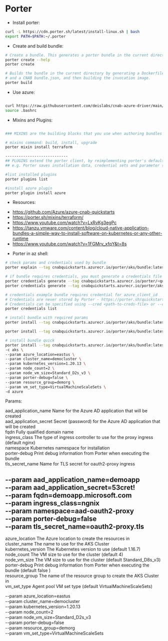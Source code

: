 
# Porter

* Install porter:
```bash
curl -L https://cdn.porter.sh/latest/install-linux.sh | bash
export PATH=$PATH:~/.porter
```
* Create and build bundle:

```bash
# Create a bundle. This generates a porter bundle in the current directory.
porter create --help
porter create

# Builds the bundle in the current directory by generating a Dockerfile 
# and a CNAB bundle.json, and then building the invocation image.
porter build
```
* Use azure:
```bash

curl https://raw.githubusercontent.com/deislabs/cnab-azure-driver/main/install-in-azure-cloudshell.sh |/bin/bash
source .bashrc
```

* Mixins and Plugins:

```bash

### MIXINS are the building blocks that you use when authoring bundles

# mixins command: build, install, upgrade
porter mixin install terraform

----------------------------
## PLUGINS extend the porter client, by reimplementing porter's default functionality 
## e.g. Porter saves installation data, credential sets and parameter sets using the local filesystem to ~/.porter by ### default. A plugin can change that behavior to save them to cloud storage instead

#list installed plugins 
porter plugins list

#install azure plugin
porter plugin install azure

```

* Resources:

- https://github.com/Azure/azure-cnab-quickstarts
- https://porter.sh/mixins/terraform/
- https://www.youtube.com/watch?v=LxRvKg3egPc
- https://tanzu.vmware.com/content/blog/cloud-native-application-bundles-a-simple-way-to-install-software-on-kubernetes-or-any-other-runtime
- https://www.youtube.com/watch?v=1FGMrv_xfqY&t=8s

* Porter in az shell:

```bash
# check params and credentials used by bundle
porter explain --tag cnabquickstarts.azurecr.io/porter/aks/bundle:latest

# if bundle requires credentials, you must generate a credentials file with the required values.
porter credentials generate --tag cnabquickstarts.azurecr.io/porter/<quickstart-name>/bundle:<quickstart-version>
porter credentials generate --tag cnabquickstarts.azurecr.io/porter/aks/bundle:latest

# credentials example bundle requires credential for azure_client_id
# Credentials are never stored by Porter - https://porter.sh/quickstart/credentials/
# Credentials can be specified using --cred <path-to-creds-file> or --cred <credentials_set_name>
porter credentials list

# install bundle with required params
porter install --tag cnabquickstarts.azurecr.io/porter/aks/bundle:latest -d azure -c 

porter install --tag cnabquickstarts.azurecr.io/porter/aks/bundle:latest --cred aks-aad-oauth-proxy -d azure --param aad_application_name=myapp --param aad_application_secret=53cret! --param fqdn=myapp.microsoft.com
```

```bash
# install bundle quick
porter install --tag cnabquickstarts.azurecr.io/porter/aks/bundle:latest \
-c aks \
--param azure_location=eastus \
--param cluster_name=democluster \
--param kubernetes_version=1.20.13 \
--param node_count=2 \
--param node_vm_size=Standard_D2s_v3 \
--param porter-debug=false \
--param resource_group=demorg \
--param vm_set_type=VirtualMachineScaleSets \
-d azure
```
Params:

aad_application_name     Name for the Azure AD application that will be created  
aad_application_secret   Secret (password) for the Azure AD application that will be created       
fqdn                     Fully qualified domain name                                           
ingress_class            The type of ingress controller to use for the proxy ingress   (default nginx)              
namespace                Kubernetes namespace for installation                                 
porter-debug             Print debug information from Porter when executing the bundle            
tls_secret_name          Name for TLS secret for oauth2-proxy ingress     

--param aad_application_name=demoapp \
--param aad_application_secret=53cret! \
--param fqdn=demoapp.microsoft.com \
--param ingress_class=ngnix \
--param namespace=aad-oauth2-proxy \
--param porter-debug=false \
--param tls_secret_name=oauth2-proxy.tls 
-------------------------------------------------------------------------------------------------------------------------------------------------
azure_location       The Azure location to create the resources in   
cluster_name         The name to use for the AKS Cluster                             
kubernetes_version   The Kubernetes version to use (default 1.16.7)               
node_count           The VM size to use for the cluster (default 4)                     
node_vm_size         The VM size to use for the cluster (default Standard_D8s_v3)
porter-debug         Print debug information from Porter when executing the bundle  (default false )  
resource_group       The name of the resource group to create the AKS Cluster in     
vm_set_type          Agent pool VM set type   (default    VirtualMachineScaleSets)

--param azure_location=eastus \
--param cluster_name=democluster \
--param kubernetes_version=1.20.13 \
--param node_count=2 \
--param node_vm_size=Standard_D2s_v3 \
--param porter-debug=false \
--param resource_group=demorg \
--param vm_set_type=VirtualMachineScaleSets
